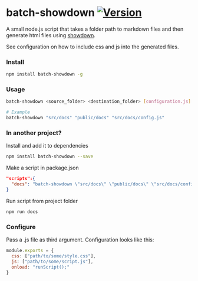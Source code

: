 # batch-showdown <a href="https://www.npmjs.com/package/batch-showdown"><img src="https://img.shields.io/npm/v/batch-showdown.svg" alt="Version"></a>

A small node.js script that takes a folder path to markdown files and then generate html files using [showdown](https://www.npmjs.com/package/showdown).

See configuration on how to include css and js into the generated files.


### Install

```bash
npm install batch-showdown -g
```

### Usage

```bash
batch-showdown <source_folder> <destination_folder> [configuration.js] [verbose?]

# Example
batch-showdown "src/docs" "public/docs" "src/docs/config.js"
```

### In another project?

Install and add it to dependencies
```bash
npm install batch-showdown --save
```
Make a script in package.json
```json
"scripts":{
  "docs": "batch-showdown \"src/docs\" \"public/docs\" \"src/docs/config.js\""
}
```
Run script from project folder
```bash
npm run docs
```


### Configure
Pass a .js file as third argument.
Configuration looks like this:
```js
module.exports = {
  css: ["path/to/some/style.css"],
  js: ["path/to/some/script.js"],
  onload: "runScript();"
}
```
